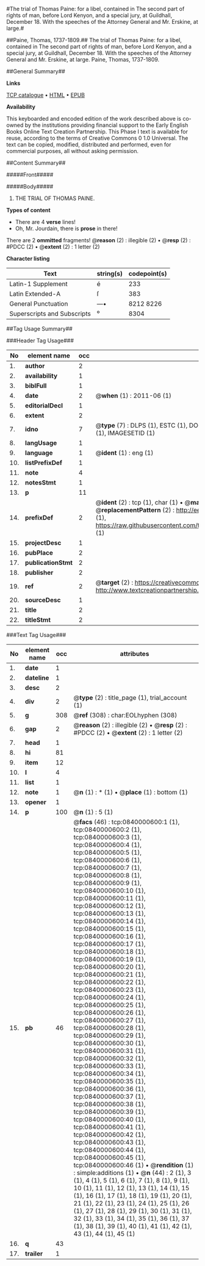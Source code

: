 #The trial of Thomas Paine: for a libel, contained in The second part of rights of man, before Lord Kenyon, and a special jury, at Guildhall, December 18. With the speeches of the Attorney General and Mr. Erskine, at large.#

##Paine, Thomas, 1737-1809.##
The trial of Thomas Paine: for a libel, contained in The second part of rights of man, before Lord Kenyon, and a special jury, at Guildhall, December 18. With the speeches of the Attorney General and Mr. Erskine, at large.
Paine, Thomas, 1737-1809.

##General Summary##

**Links**

[TCP catalogue](http://www.ota.ox.ac.uk/tcp/)  • 
[HTML](http://tei.it.ox.ac.uk/tcp/Texts-HTML/free/004/004809446.html)  • 
[EPUB](http://tei.it.ox.ac.uk/tcp/Texts-EPUB/free/004/004809446.epub)

**Availability**

This keyboarded and encoded edition of the
	       work described above is co-owned by the institutions
	       providing financial support to the Early English Books
	       Online Text Creation Partnership. This Phase I text is
	       available for reuse, according to the terms of Creative
	       Commons 0 1.0 Universal. The text can be copied,
	       modified, distributed and performed, even for
	       commercial purposes, all without asking permission.


##Content Summary##

#####Front#####

#####Body#####

1. THE TRIAL OF THOMAS PAINE.

**Types of content**

  * There are 4 **verse** lines!
  * Oh, Mr. Jourdain, there is **prose** in there!

There are 2 **ommitted** fragments! 
 @__reason__ (2) : illegible (2)  •  @__resp__ (2) : #PDCC (2)  •  @__extent__ (2) : 1 letter (2)

**Character listing**


|Text|string(s)|codepoint(s)|
|---|---|---|
|Latin-1 Supplement|é|233|
|Latin Extended-A|ſ|383|
|General Punctuation|—•|8212 8226|
|Superscripts             and Subscripts|⁰|8304|

##Tag Usage Summary##

###Header Tag Usage###

|No|element name|occ|attributes|
|---|---|---|---|
|1.|__author__|2||
|2.|__availability__|1||
|3.|__biblFull__|1||
|4.|__date__|2| @__when__ (1) : 2011-06 (1)|
|5.|__editorialDecl__|1||
|6.|__extent__|2||
|7.|__idno__|7| @__type__ (7) : DLPS (1), ESTC (1), DOCNO (1), TCP (1), GALEDOCNO (1), CONTENTSET (1), IMAGESETID (1)|
|8.|__langUsage__|1||
|9.|__language__|1| @__ident__ (1) : eng (1)|
|10.|__listPrefixDef__|1||
|11.|__note__|4||
|12.|__notesStmt__|1||
|13.|__p__|11||
|14.|__prefixDef__|2| @__ident__ (2) : tcp (1), char (1)  •  @__matchPattern__ (2) : ([0-9\-]+):([0-9IVX]+) (1), (.+) (1)  •  @__replacementPattern__ (2) : http://eebo.chadwyck.com/downloadtiff?vid=$1&page=$2 (1), https://raw.githubusercontent.com/textcreationpartnership/Texts/master/tcpchars.xml#$1 (1)|
|15.|__projectDesc__|1||
|16.|__pubPlace__|2||
|17.|__publicationStmt__|2||
|18.|__publisher__|2||
|19.|__ref__|2| @__target__ (2) : https://creativecommons.org/publicdomain/zero/1.0/ (1), http://www.textcreationpartnership.org/docs/. (1)|
|20.|__sourceDesc__|1||
|21.|__title__|2||
|22.|__titleStmt__|2||


###Text Tag Usage###

|No|element name|occ|attributes|
|---|---|---|---|
|1.|__date__|1||
|2.|__dateline__|1||
|3.|__desc__|2||
|4.|__div__|2| @__type__ (2) : title_page (1), trial_account (1)|
|5.|__g__|308| @__ref__ (308) : char:EOLhyphen (308)|
|6.|__gap__|2| @__reason__ (2) : illegible (2)  •  @__resp__ (2) : #PDCC (2)  •  @__extent__ (2) : 1 letter (2)|
|7.|__head__|1||
|8.|__hi__|81||
|9.|__item__|12||
|10.|__l__|4||
|11.|__list__|1||
|12.|__note__|1| @__n__ (1) : * (1)  •  @__place__ (1) : bottom (1)|
|13.|__opener__|1||
|14.|__p__|100| @__n__ (1) : 5 (1)|
|15.|__pb__|46| @__facs__ (46) : tcp:0840000600:1 (1), tcp:0840000600:2 (1), tcp:0840000600:3 (1), tcp:0840000600:4 (1), tcp:0840000600:5 (1), tcp:0840000600:6 (1), tcp:0840000600:7 (1), tcp:0840000600:8 (1), tcp:0840000600:9 (1), tcp:0840000600:10 (1), tcp:0840000600:11 (1), tcp:0840000600:12 (1), tcp:0840000600:13 (1), tcp:0840000600:14 (1), tcp:0840000600:15 (1), tcp:0840000600:16 (1), tcp:0840000600:17 (1), tcp:0840000600:18 (1), tcp:0840000600:19 (1), tcp:0840000600:20 (1), tcp:0840000600:21 (1), tcp:0840000600:22 (1), tcp:0840000600:23 (1), tcp:0840000600:24 (1), tcp:0840000600:25 (1), tcp:0840000600:26 (1), tcp:0840000600:27 (1), tcp:0840000600:28 (1), tcp:0840000600:29 (1), tcp:0840000600:30 (1), tcp:0840000600:31 (1), tcp:0840000600:32 (1), tcp:0840000600:33 (1), tcp:0840000600:34 (1), tcp:0840000600:35 (1), tcp:0840000600:36 (1), tcp:0840000600:37 (1), tcp:0840000600:38 (1), tcp:0840000600:39 (1), tcp:0840000600:40 (1), tcp:0840000600:41 (1), tcp:0840000600:42 (1), tcp:0840000600:43 (1), tcp:0840000600:44 (1), tcp:0840000600:45 (1), tcp:0840000600:46 (1)  •  @__rendition__ (1) : simple:additions (1)  •  @__n__ (44) : 2 (1), 3 (1), 4 (1), 5 (1), 6 (1), 7 (1), 8 (1), 9 (1), 10 (1), 11 (1), 12 (1), 13 (1), 14 (1), 15 (1), 16 (1), 17 (1), 18 (1), 19 (1), 20 (1), 21 (1), 22 (1), 23 (1), 24 (1), 25 (1), 26 (1), 27 (1), 28 (1), 29 (1), 30 (1), 31 (1), 32 (1), 33 (1), 34 (1), 35 (1), 36 (1), 37 (1), 38 (1), 39 (1), 40 (1), 41 (1), 42 (1), 43 (1), 44 (1), 45 (1)|
|16.|__q__|43||
|17.|__trailer__|1||
